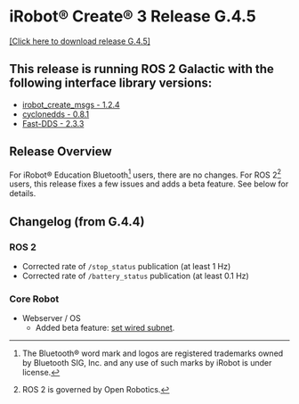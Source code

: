 # iRobot® Create® 3 Release G.4.5
[[Click here to download release G.4.5]](https://github.com/iRobotEducation/create3_docs/releases/download/G.4.5/Create3-G.4.5.swu)

## This release is running ROS 2 Galactic with the following interface library versions:

- [irobot_create_msgs - 1.2.4](https://github.com/iRobotEducation/irobot_create_msgs/tree/1.2.4)
- [cyclonedds - 0.8.1](https://github.com/eclipse-cyclonedds/cyclonedds/tree/0.8.1)
- [Fast-DDS - 2.3.3](https://github.com/eProsima/Fast-DDS/tree/2.3.3)

## Release Overview
For iRobot® Education Bluetooth[^1] users, there are no changes.
For ROS 2[^2] users, this release fixes a few issues and adds a beta feature.
See below for details.

## Changelog (from G.4.4)
### ROS 2
* Corrected rate of `/stop_status` publication (at least 1 Hz)
* Corrected rate of `/battery_status` publication (at least 0.1 Hz)

### Core Robot
* Webserver / OS
    * Added beta feature: [set wired subnet](../../webserver/set-wired-subnet/).

[^1]: The Bluetooth® word mark and logos are registered trademarks owned by Bluetooth SIG, Inc. and any use of such marks by iRobot is under license.
[^2]: ROS 2 is governed by Open Robotics.
[^3]: All other trademarks mentioned are the property of their respective owners.
